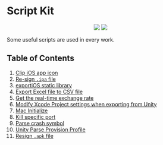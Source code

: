 # Script Kit

<p align='center'>
<img src="https://img.shields.io/badge/language-python-yellowgreen.svg">
<img src="https://img.shields.io/badge/language-shell-green.svg">


Some useful scripts are used in every work.

## Table of Contents

1. [Clip iOS app icon](./clip-icon/README.md)
2. [Re-sign `.ipa` file](./resign-ipa/README.md)
3. [exportiOS static library](./export-static-library/README.md)
4. [Export Excel file to CSV file](./xlsx-to-csv/README.md)
5. [Get the real-time exchange rate](./exchange-rate/README.md)
6. [Modify Xcode Project settings when exporting from Unity](./Unity/BuildIOS.cs)
7. [Mac Initialize](./mac-init.sh)
8. [Kill specific port](./kill-sub-progress.sh)
9. [Parse crash symbol](./crash-symbol.sh)
10. [Unity Parse Provision Profile](./Unity/ProvisionFileManager.cs)
11. [Resign `.apk` file](./resign_apk.sh)

